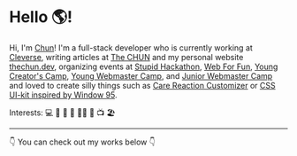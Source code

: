 # Hello 🌎!

Hi, I'm [Chun](https://thechun.dev)! I'm a full-stack developer who is currently working at [Cleverse](https://cleverse.com), writing articles at [The CHUN](fb.com/chunza2542) and my personal website [thechun.dev](https://thechun.dev), organizing events at [Stupid Hackathon](https://www.facebook.com/StupidHackTH/), [Web For Fun](http://webforfun.dev/), [Young Creator's Camp](https://ycc.in.th/), [Young Webmaster Camp](https://ywc.in.th/), and [Junior Webmaster Camp](http://jwc.in.th/) and loved to create silly things such as [Care Reaction Customizer](https://care-reaction-customizer.thechun.dev/) or [CSS UI-kit inspired by Window 95](https://github.com/chunza2542/acacia). 

Interests: 💻 🚀 🎸 🎤 🏃‍♂️ 🍔 📺 🏖

<hr>

👇 You can check out my works below 👇

<!--
**chunza2542/chunza2542** is a ✨ _special_ ✨ repository because its `README.md` (this file) appears on your GitHub profile.

Here are some ideas to get you started:

- 🔭 I’m currently working on ...
- 🌱 I’m currently learning ...
- 👯 I’m looking to collaborate on ...
- 🤔 I’m looking for help with ...
- 💬 Ask me about ...
- 📫 How to reach me: ...
- 😄 Pronouns: ...
- ⚡ Fun fact: ...
-->
